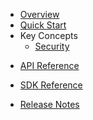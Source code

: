 * [Overview](/content/product_overview)
* [Quick Start](/content/quick_start)
* Key Concepts
	* [Security](/content/concepts/security)
<!-- api_open -->
* [API Reference](/content/api_reference)
<!-- api_close -->
<!-- sdk_open -->
* [SDK Reference](/content/sdk_reference)
<!-- sdk_close -->
* [Release Notes](/content/release_notes)